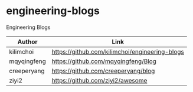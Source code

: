# engineering-blogs
Engineering Blogs

| Author | Link |
| ------ | ---- |
| kilimchoi | https://github.com/kilimchoi/engineering-blogs |
| mqyqingfeng | https://github.com/mqyqingfeng/Blog |
| creeperyang | https://github.com/creeperyang/blog |
| ziyi2 | https://github.com/ziyi2/awesome |

